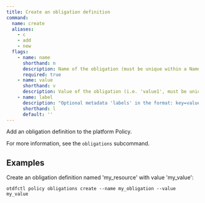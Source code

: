 ```yaml
---
title: Create an obligation definition
command:
  name: create
  aliases:
    - c
    - add
    - new
  flags:
    - name: name
      shorthand: n
      description: Name of the obligation (must be unique within a Namespace)
      required: true
    - name: value
      shorthand: v
      description: Value of the obligation (i.e. 'value1', must be unique within the Obligation)
    - name: label
      description: "Optional metadata 'labels' in the format: key=value"
      shorthand: l
      default: ''
---
```


Add an obligation definition to the platform Policy.

For more information, see the `obligations` subcommand.

## Examples

Create an obligation definition named 'my_resource' with value 'my_value':

```shell
otdfctl policy obligations create --name my_obligation --value my_value
```
